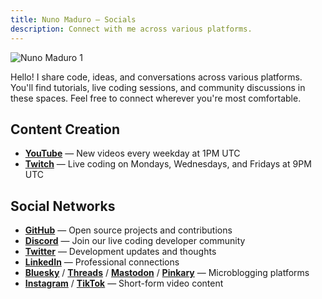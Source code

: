 ```yaml
---
title: Nuno Maduro — Socials
description: Connect with me across various platforms.
---
```


![Nuno Maduro 1](https://nunomaduro.com/socials.1.jpg)

Hello! I share code, ideas, and conversations across various platforms. You'll find tutorials, live coding sessions, and community discussions in these spaces. Feel free to connect wherever you're most comfortable.

## Content Creation
- **[YouTube](https://youtube.com/nunomaduro)** — New videos every weekday at 1PM UTC
- **[Twitch](https://twitch.tv/nunomaduro)** — Live coding on Mondays, Wednesdays, and Fridays at 9PM UTC

## Social Networks
- **[GitHub](https://github.com/nunomaduro/)** — Open source projects and contributions
- **[Discord](https://discord.com/invite/9MFtwmmn4h)** — Join our live coding developer community
- **[Twitter](https://twitter.com/enunomaduro)** — Development updates and thoughts
- **[LinkedIn](https://www.linkedin.com/in/nunomaduro)** — Professional connections
- **[Bluesky](https://bsky.app/profile/nunomaduro.com)** / **[Threads](https://www.threads.net/@enunomaduro)** / **[Mastodon](https://mastodon.social/@nunomaduro)** / **[Pinkary](https://pinkary.com/@nunomaduro)** — Microblogging platforms
- **[Instagram](https://www.instagram.com/enunomaduro)** / **[TikTok](https://www.tiktok.com/@enunomaduro)** — Short-form video content
